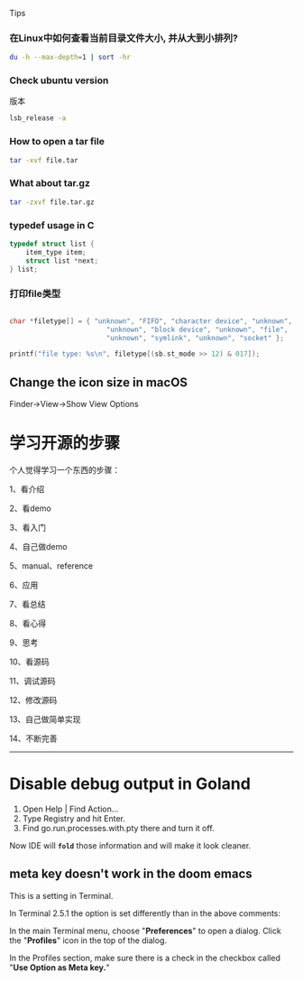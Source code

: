 Tips



### 在Linux中如何查看当前目录文件大小, 并从大到小排列?

```bash
du -h --max-depth=1 | sort -hr
```

### Check ubuntu version

版本

```bash
lsb_release -a
```





### How to open a tar file

```bash
tar -xvf file.tar
```



###  What about tar.gz

```bash
tar -zxvf file.tar.gz
```



### typedef usage in C

```c
typedef struct list {
  	item_type item;
  	struct list *next;
} list;
```

### 打印file类型

```c

char *filetype[] = { "unknown", "FIFO", "character device", "unknown", "directory",
                        "unknown", "block device", "unknown", "file",
                        "unknown", "symlink", "unknown", "socket" };

printf("file type: %s\n", filetype[(sb.st_mode >> 12) & 017]);

```



## Change the icon size in macOS



Finder->View->Show View Options



# 学习开源的步骤

个人觉得学习一个东西的步骤： 

1、看介绍 

2、看demo 

3、看入门 

4、自己做demo 

5、manual、reference

 6、应用 

7、看总结 

8、看心得 

9、思考 

10、看源码 

11、调试源码 

12、修改源码 

13、自己做简单实现 

14、不断完善

---

# Disable debug output in Goland

1. Open Help | Find Action...
2. Type Registry and hit Enter.
3. Find go.run.processes.with.pty there and turn it off.

Now IDE will **`fold`** those information and will make it look cleaner.



## meta key doesn't work in the doom emacs

This is a setting in Terminal.

In Terminal 2.5.1 the option is set differently than in the above comments:

In the main Terminal menu, choose "**Preferences**" to open a dialog. Click the "**Profiles**" icon in the top of the dialog.

In the Profiles section, make sure there is a check in the checkbox called "**Use Option as Meta key.**"